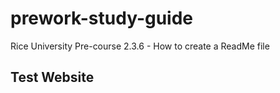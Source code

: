 # prework-study-guide
Rice University Pre-course 2.3.6 - How to create a ReadMe file
## Test Website